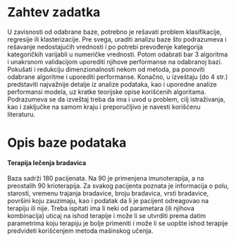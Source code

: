 # Zahtev zadatka
U zavisnosti od odabrane baze, potrebno je rešavati problem klasifikacije, regresije ili klasterizacije. Pre svega, uraditi analizu baze što podrazumeva i rešavanje nedostajućih vrednosti i po potrebi prevođenje kategorija kategoričkih varijabli u numeričke vrednosti. Potom odabrati bar 3 algoritma i unakrsnom validacijom uporediti njihove performanse na odabranoj bazi. Pokušati i redukciju dimenzionalnosti nekom od metoda, pa ponoviti odabrane algoritme i uporediti performanse. Konačno, u izveštaju (do 4 str.) predstaviti najvažnije detalje iz analize podataka, kao i uporedne analize performansi modela, uz kratke teorijske opise korišćenih algoritama. Podrazumeva se da izveštaj treba da ima i uvod u problem, cilj istraživanja, kao i zaključke na samom kraju i preporučljivo je navesti korišćenu literaturu.

# Opis baze podataka
#### Terapija lečenja bradavica
Baza sadrži 180 pacijenata. Na 90 je primenjena imunoterapija, a na preostalih 90 krioterapija. Za svakog pacijenta poznata je informacija o polu, starosti, vremenu trajanja bradavice, broju bradavica, vrsti bradavice, površini koju zauzimaju, kao i podatak da li je pacijent odreagovao na terapiju ili nije. Treba ispitati ima li neki od parametara (ili njihova kombinacija) uticaj na ishod terapije i može li se utvrditi prema datim parametrima koju terapiju je bolje primeniti i može li se 
uopšte ishod terapije predvideti korišćenjem metoda mašinskog učenja.
